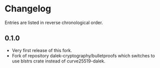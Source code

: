 # Changelog

Entries are listed in reverse chronological order.

## 0.1.0

* Very first release of this fork.
* Fork of repository dalek-cryptography/bulletproofs which switches to use blstrs crate instead of curve25519-dalek.

